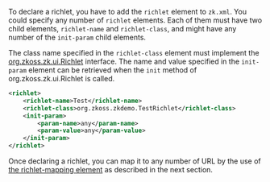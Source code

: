To declare a richlet, you have to add the `richlet` element to `zk.xml`.
You could specify any number of `richlet` elements. Each of them must
have two child elements, `richlet-name` and `richlet-class`, and might
have any number of the `init-param` child elements.

The class name specified in the `richlet-class` element must implement
the [org.zkoss.zk.ui.Richlet](https://www.zkoss.org/javadoc/latest/zk/org/zkoss/zk/ui/Richlet.html)
interface. The name and value specified in the `init-param` element can
be retrieved when the `init` method of
<javadoc method="init(org.zkoss.zk.ui.RichletConfig)" type="interface">org.zkoss.zk.ui.Richlet</javadoc>
is called.

```xml
<richlet>
    <richlet-name>Test</richlet-name>
    <richlet-class>org.zkoss.zkdemo.TestRichlet</richlet-class>
    <init-param>
        <param-name>any</param-name>
        <param-value>any</param-value>
    </init-param>
</richlet>
```

Once declaring a richlet, you can map it to any number of URL by the use
of [the richlet-mapping element]({{site.baseUrl}}/zk_config_ref/The_richlet-mapping_Element)
as described in the next section.


